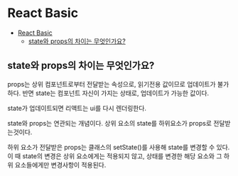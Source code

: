 # React Basic

- [React Basic](#react-basic)
  - [state와 props의 차이는 무엇인가요?](#state와-props의-차이는-무엇인가요)

## state와 props의 차이는 무엇인가요?

props는 상위 컴포넌트로부터 전달받는 속성으로, 읽기전용 값이므로 업데이트가 불가하다. 반면 state는 컴포넌트 자신이 가지는 상태로, 업데이트가 가능한 값이다.

state가 업데이트되면 리액트는 ui를 다시 렌더링한다.

state와 props는 연관되는 개념이다. 상위 요소의 state를 하위요소가 props로 전달받는것이다.

하위 요소가 전달받은 props는 클래스의 setState()를 사용해 state를 변경할 수 있다. 이 때 state의 변경은 상위 요소에게는 적용되지 않고, 상태를 변경한 해당 요소와 그 하위 요소들에게만 변경사항이 적용된다.
